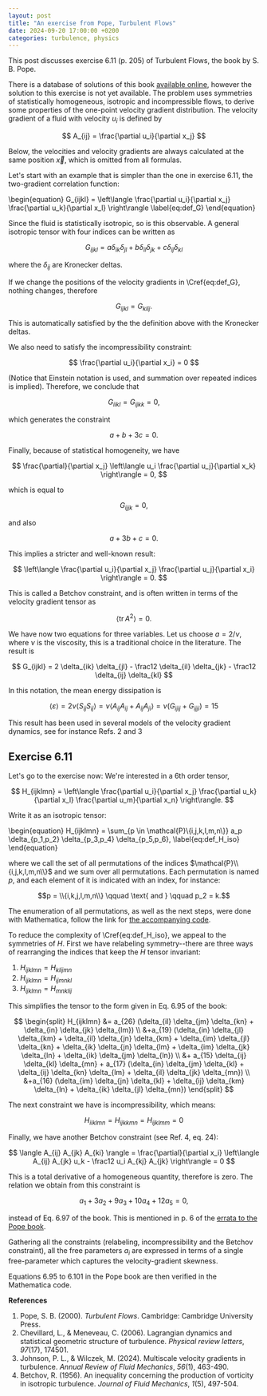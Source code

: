 ```yaml
---
layout: post
title: "An exercise from Pope, Turbulent Flows"
date: 2024-09-20 17:00:00 +0200
categories: turbulence, physics
---
```


This post discusses exercise 6.11 (p. 205) of Turbulent Flows, the book by S. B. Pope.

There is a database of solutions of this book [available online](https://pope.mae.cornell.edu/TurbulentFlows/solutions/index.html), however the solution to this exercise is not yet available. The problem uses symmetries of statistically homogeneous, isotropic and incompressible flows, to derive some properties of the one-point velocity gradient distribution. The velocity gradient of a fluid with velocity $u_i$ is defined by

$$
A_{ij} = \frac{\partial u_i}{\partial x_j}
$$

Below, the velocities and velocity gradients are always calculated at the same position $\vec{x}$, which is omitted from all formulas.

Let's start with an example that is simpler than the one in exercise 6.11, the two-gradient correlation function:

\begin{equation}
G_{ijkl} = \left\langle \frac{\partial u_i}{\partial x_j} \frac{\partial u_k}{\partial x_l} \right\rangle
\label{eq:def_G}
\end{equation}

Since the fluid is statistically isotropic, so is this observable. A general isotropic tensor with four indices can be written as

$$
G_{ijkl} = a \delta_{ik} \delta_{jl} + b \delta_{il} \delta_{jk} + c \delta_{ij} \delta_{kl}
$$

where the $\delta_{ij}$ are Kronecker deltas.

If we change the positions of the velocity gradients in \Cref{eq:def_G}, nothing changes, therefore

$$
G_{ijkl} = G_{klij}.
$$

This is automatically satisfied by the the definition above with the Kronecker deltas.

We also need to satisfy the incompressibility constraint:

$$
\frac{\partial u_i}{\partial x_i} = 0
$$

(Notice that Einstein notation is used, and summation over repeated indices is implied).
Therefore, we conclude that

$$
G_{iikl} = G_{ijkk} = 0,
$$

which generates the constraint

$$ a+b+3c = 0.$$

Finally, because of statistical homogeneity, we have

$$
\frac{\partial}{\partial x_j} \left\langle u_i \frac{\partial u_j}{\partial x_k} \right\rangle = 0,
$$

which is equal to

$$
G_{ijjk} = 0,
$$

and also

$$a+3b+c=0.$$

This implies a stricter and well-known result:

$$
\left\langle \frac{\partial u_i}{\partial x_j} \frac{\partial u_j}{\partial x_i} \right\rangle = 0.
$$

This is called a Betchov constraint, and is often written in terms of the velocity gradient tensor as

$$
\left\langle \mathrm{tr} \, A^2 \right\rangle = 0.
$$


We have now two equations for three variables. Let us choose $a=2 / \nu$, where $\nu$ is the viscosity, this is a traditional choice in the literature.
The result is

$$
G_{ijkl} = 2 \delta_{ik} \delta_{jl} - \frac12 \delta_{il} \delta_{jk} - \frac12 \delta_{ij} \delta_{kl}
$$

In this notation, the mean energy dissipation is

$$
\langle \varepsilon \rangle = 2\nu \left\langle S_{ij} S_{ij} \right\rangle = \nu \langle A_{ij} A_{ij} + A_{ij} A_{ji} \rangle = \nu ( G_{ijij} + G_{ijji} ) = 15
$$

This result has been used in several models of the velocity gradient dynamics, see for instance Refs. 2 and 3

## Exercise 6.11

Let's go to the exercise now: We're interested in a 6th order tensor,

$$
H_{ijklmn} = \left\langle  \frac{\partial u_i}{\partial x_j} \frac{\partial u_k}{\partial x_l} \frac{\partial u_m}{\partial x_n} \right\rangle.
$$

Write it as an isotropic tensor:

\begin{equation}
H_{ijklmn} = \sum_{p \in \mathcal{P}\\{i,j,k,l,m,n\\}} a_p \delta_{p_1,p_2} \delta_{p_3,p_4} \delta_{p_5,p_6},
\label{eq:def_H_iso}
\end{equation}

where we call the set of all permutations of the indices $\mathcal{P}\\{i,j,k,l,m,n\\}$ and we sum over all permutations. Each permutation is named $p$, and each element of it is indicated with an index, for instance:

$$p = \\{i,k,j,l,m,n\\} \qquad \text{ and } \qquad p_2 = k.$$

The enumeration of all permutations, as well as the next steps, were done with Mathematica, follow the link for [the accompanying code](https://github.com/gapolinario/pope-exercise-6-11).

To reduce the complexity of \Cref{eq:def_H_iso}, we appeal to the symmetries of $H$. First we have relabeling symmetry--there are three ways of rearranging the indices that keep the $H$ tensor invariant:

1. $H_{ijklmn} = H_{klijmn}$
2. $H_{ijklmn} = H_{ijmnkl}$
3. $H_{ijklmn} = H_{mnklij}$

This simplifies the tensor to the form given in Eq. 6.95 of the book:

$$
\begin{split}
H_{ijklmn}
&= a_{26} (\delta_{il} \delta_{jm} \delta_{kn} + \delta_{in} \delta_{jk} \delta_{lm}) \\
&+a_{19} (\delta_{in} \delta_{jl} \delta_{km} + \delta_{il} \delta_{jn} \delta_{km} + \delta_{im} \delta_{jl} \delta_{kn} + \delta_{ik} \delta_{jn} \delta_{lm} +
\delta_{im} \delta_{jk} \delta_{ln} + \delta_{ik} \delta_{jm} \delta_{ln}) \\
&+ a_{15} \delta_{ij} \delta_{kl} \delta_{mn} +
a_{17} (\delta_{in} \delta_{jm} \delta_{kl} + \delta_{ij} \delta_{kn} \delta_{lm} +
\delta_{il} \delta_{jk} \delta_{mn}) \\
&+a_{16} (\delta_{im} \delta_{jn} \delta_{kl} + \delta_{ij} \delta_{km} \delta_{ln} + \delta_{ik} \delta_{jl} \delta_{mn})
\end{split}
$$

The next constraint we have is incompressibility, which means:

$$
H_{iiklmn} = H_{ijkkmn} = H_{ijklmm} = 0
$$

Finally, we have another Betchov constraint (see Ref. 4, eq. 24):

$$
\langle A_{ij} A_{jk} A_{ki} \rangle = 
        \frac{\partial}{\partial x_i} \left\langle A_{ij} A_{jk} u_k - \frac12 u_i A_{kj} A_{jk} \right\rangle
        = 0
$$

This is a total derivative of a homogeneous quantity, therefore is zero. The relation we obtain from this constraint is

$$a_1 + 3 a_2 + 9 a_3 + 10 a_4 + 12 a_5 = 0,$$

instead of Eq. 6.97 of the book. This is mentioned in p. 6 of the [errata to the Pope book](https://pope.mae.cornell.edu/corrections.pdf).

Gathering all the constraints (relabeling, incompressibility and the Betchov constraint), all the free parameters $a_i$ are expressed in terms of a single free-parameter which captures the velocity-gradient skewness.

Equations 6.95 to 6.101 in the Pope book are then verified in the Mathematica code.

**References**

1. Pope, S. B. (2000). _Turbulent Flows_. Cambridge: Cambridge University Press.
2. Chevillard, L., & Meneveau, C. (2006). Lagrangian dynamics and statistical geometric structure of turbulence. _Physical review letters_, _97_(17), 174501.
3. Johnson, P. L., & Wilczek, M. (2024). Multiscale velocity gradients in turbulence. _Annual Review of Fluid Mechanics_, _56_(1), 463-490.
4. Betchov, R. (1956). An inequality concerning the production of vorticity in isotropic turbulence. _Journal of Fluid Mechanics_, _1_(5), 497-504.

